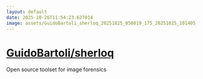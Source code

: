 ```yaml
---
layout: default
date: 2025-10-26T11:54:23.627014
image: assets/GuidoBartoli_sherloq_20251025_050819_175_20251025_101405_7339cc--20251025T121416737--cropped.png
---
```


# [GuidoBartoli/sherloq](https://github.com/GuidoBartoli/sherloq/)

Open source toolset for image forensics
